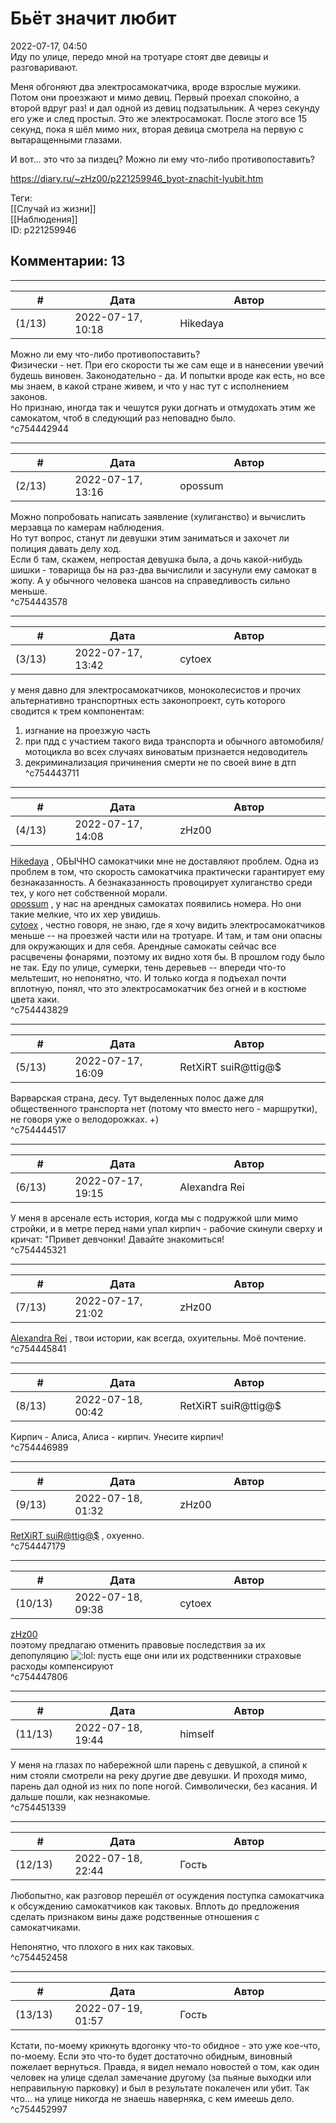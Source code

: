 Бьёт значит любит
=================

  
2022-07-17, 04:50  
 Иду по улице, передо мной на тротуаре стоят две девицы и разговаривают.   
   
 Меня обгоняют два электросамокатчика, вроде взрослые мужики. Потом они проезжают и мимо девиц. Первый проехал спокойно, а второй вдруг раз! и дал одной из девиц подзатыльник. А через секунду его уже и след простыл. Это же электросамокат. После этого все 15 секунд, пока я шёл мимо них, вторая девица смотрела на первую с вытаращенными глазами.   
   
 И вот... это что за пиздец? Можно ли ему что-либо противопоставить?   
  
<https://diary.ru/~zHz00/p221259946_byot-znachit-lyubit.htm>  
  
Теги:  
[[Случай из жизни]]  
[[Наблюдения]]  
ID: p221259946  


Комментарии: 13
---------------

  


---



|         #         |              Дата              |                     Автор                     |           ID           |
| --- | --- | --- | --- |
| (1/13) | 2022-07-17, 10:18 | Hikedaya | c754442944 |

  
  Можно ли ему что-либо противопоставить?    
 Физически - нет. При его скорости ты же сам еще и в нанесении увечий будешь виновен. Законодательно - да. И попытки вроде как есть, но все мы знаем, в какой стране живем, и что у нас тут с исполнением законов.   
  Но признаю, иногда так и чешутся руки догнать и отмудохать этим же самокатом, чтоб в следующий раз неповадно было.    
 ^c754442944

---



|         #         |              Дата              |                     Автор                     |           ID           |
| --- | --- | --- | --- |
| (2/13) | 2022-07-17, 13:16 | opossum | c754443578 |

  
 Можно попробовать написать заявление (хулиганство) и вычислить мерзавца по камерам наблюдения.   
 Но тут вопрос, станут ли девушки этим заниматься и захочет ли полиция давать делу ход.   
 Если б там, скажем, непростая девушка была, а дочь какой-нибудь шишки - товарища бы на раз-два вычислили и засунули ему самокат в жопу. А у обычного человека шансов на справедливость сильно меньше.   
 ^c754443578

---



|         #         |              Дата              |                     Автор                     |           ID           |
| --- | --- | --- | --- |
| (3/13) | 2022-07-17, 13:42 | cytoex | c754443711 |

  
 у меня давно для электросамокатчиков, моноколесистов и прочих альтернативно транспортных есть законопроект, суть которого сводится к трем компонентам:   
 1) изгнание на проезжую часть   
 2) при пдд с участием такого вида транспорта и обычного автомобиля/мотоцикла во всех случаях виноватым признается недоводитель   
 3) декриминализация причинения смерти не по своей вине в дтп   
 ^c754443711

---



|         #         |              Дата              |                     Автор                     |           ID           |
| --- | --- | --- | --- |
| (4/13) | 2022-07-17, 14:08 | zHz00 | c754443829 |

  
  [Hikedaya](https://hikedaya.diary.ru "Записная книжка")  , ОБЫЧНО самокатчики мне не доставляют проблем. Одна из проблем в том, что скорость самокатчика практически гарантирует ему безнаказанность. А безнаказанность провоцирует хулиганство среди тех, у кого нет собственной морали.   
  [opossum](https://pssm.diary.ru "змей о двух головах")  , у нас на арендных самокатах появились номера. Но они такие мелкие, что их хер увидишь.   
  [cytoex](https://citoex.diary.ru "Только это красиво и только в этом есть смысл")  , честно говоря, не знаю, где я хочу видить электросамокатчиков меньше -- на проезжей части или на тротуаре. И там, и там они опасны для окружающих и для себя. Арендные самокаты сейчас все расцвечены фонарями, поэтому их видно хотя бы. В прошлом году было не так. Еду по улице, сумерки, тень деревьев -- впереди что-то мельтешит, но непонятно, что. И только когда я подъехал почти вплотную, понял, что это электросамокатчик без огней и в костюме цвета хаки.   
 ^c754443829

---



|         #         |              Дата              |                     Автор                     |           ID           |
| --- | --- | --- | --- |
| (5/13) | 2022-07-17, 16:09 | RetXiRT suiR@ttig@$ | c754444517 |

  
 Варварская страна, десу. Тут выделенных полос даже для общественного транспорта нет (потому что вместо него - маршрутки), не говоря уже о велодорожках. +)   
 ^c754444517

---



|         #         |              Дата              |                     Автор                     |           ID           |
| --- | --- | --- | --- |
| (6/13) | 2022-07-17, 19:15 | Alexandra Rei | c754445321 |

  
  У меня в арсенале есть история, когда мы с подружкой шли мимо стройки, и в метре перед нами упал кирпич - рабочие скинули сверху и кричат: "Привет девчонки! Давайте знакомиться!    
 ^c754445321

---



|         #         |              Дата              |                     Автор                     |           ID           |
| --- | --- | --- | --- |
| (7/13) | 2022-07-17, 21:02 | zHz00 | c754445841 |

  
  [Alexandra Rei](https://Alexandra-world.diary.ru "[REAL]")  , твои истории, как всегда, охуительны. Моё почтение.   
 ^c754445841

---



|         #         |              Дата              |                     Автор                     |           ID           |
| --- | --- | --- | --- |
| (8/13) | 2022-07-18, 00:42 | RetXiRT suiR@ttig@$ | c754446989 |

  
 Кирпич - Алиса, Алиса - кирпич. Унесите кирпич!   
 ^c754446989

---



|         #         |              Дата              |                     Автор                     |           ID           |
| --- | --- | --- | --- |
| (9/13) | 2022-07-18, 01:32 | zHz00 | c754447179 |

  
  [RetXiRT suiR@ttig@$](https://Hellspawn.diary.ru "Atomicautionuclear")  , охуенно.   
 ^c754447179

---



|         #         |              Дата              |                     Автор                     |           ID           |
| --- | --- | --- | --- |
| (10/13) | 2022-07-18, 09:38 | cytoex | c754447806 |

  
  [zHz00](https://zHz00.diary.ru "Untitled")    
 поэтому предлагаю отменить правовые последствия за их депопуляцию ![:lol:](/picture/1135.gif) пусть еще они или их родственники страховые расходы компенсируют   
 ^c754447806

---



|         #         |              Дата              |                     Автор                     |           ID           |
| --- | --- | --- | --- |
| (11/13) | 2022-07-18, 19:44 | himself | c754451339 |

  
 У меня на глазах по набережной шли парень с девушкой, а спиной к ним стояли смотрели на реку другие две девушки. И проходя мимо, парень дал одной из них по попе ногой. Символически, без касания. И дальше пошли, как незнакомые.   
 ^c754451339

---



|         #         |              Дата              |                     Автор                     |           ID           |
| --- | --- | --- | --- |
| (12/13) | 2022-07-18, 22:44 | Гость | c754452458 |

  
 Любопытно, как разговор перешёл от осуждения поступка самокатчика к обсуждению самокатчиков как таковых. Вплоть до предложения сделать признаком вины даже родственные отношения с самокатчиками.   
   
 Непонятно, что плохого в них как таковых.   
 ^c754452458

---



|         #         |              Дата              |                     Автор                     |           ID           |
| --- | --- | --- | --- |
| (13/13) | 2022-07-19, 01:57 | Гость | c754452997 |

  
 Кстати, по-моему крикнуть вдогонку что-то обидное - это уже кое-что, по-моему. Если это что-то будет достаточно обидным, виновный пожелает вернуться. Правда, я видел немало новостей о том, как один человек на улице сделал замечание другому (за пьяные выходки или неправильную парковку) и был в результате покалечен или убит. Так что... на улице никогда не знаешь наверняка, с кем имеешь дело.   
 ^c754452997